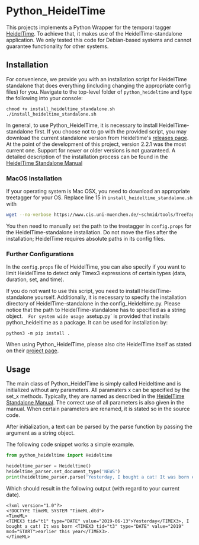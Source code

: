 # Python_HeidelTime
This projects implements a Python Wrapper for the temporal tagger [HeidelTime](https://github.com/HeidelTime/heideltime). To achieve that, it makes use of the HeidelTime-standalone application. We only tested this code for Debian-based systems and cannot guarantee functionality for other systems.


## Installation

For convenience, we provide you with an installation script for HeidelTime standalone that does everything (including changing the appropriate config files) for you. Navigate to the top-level folder of `python_heideltime` and type the following into your console:
```
chmod +x install_heideltime_standalone.sh
./install_heideltime_standalone.sh
```


In general, to use Python_HeidelTime, it is necessary to install HeidelTime-standalone first. If you choose not to go with the provided script, you may download the current standalone version from Heideltime's [releases page](https://github.com/HeidelTime/heideltime/releases). At the point of the development of this project, version 2.2.1 was the most current one. Support for newer or older versions is not guaranteed. A detailed description of the installation process can be found in the [HeidelTime Standalone Manual](https://gate.ac.uk/gate/plugins/Tagger_GATE-Time/doc/HeidelTime-Standalone-Manual.pdf)



### MacOS Installation
If your operating system is Mac OSX, you need to download an appropriate treetagger for your OS. Replace line 15 in `install_heideltime_standalone.sh` with 
```bash
wget --no-verbose https://www.cis.uni-muenchen.de/~schmid/tools/TreeTagger/data/tree-tagger-MacOSX-3.2.2.tar.gz
```
You then need to manually set the path to the treetagger in `config.props` for the HeidelTime-standalone installation.
Do not move the files after the installation; HeidelTime requires absolute paths in its config files.


### Further Configurations
In the ```config.props``` file of HeidelTime, you can also specify if you want to limit HeidelTime to detect only Timex3 expressions of certain types (data, duration, set, and time).

If you do not want to use this script, you need to install HeidelTime-standalone yourself. Additionally, it is necessary to specify the installation directory of HeidelTime-standalone in the config_Heideltime.py. Please notice that the path to HeidelTime-standalone has to specified as a string object.`  
For system wide usage a `setup.py` is provided that installs python_heideltime as a package. It can be used for installation by:
```
python3 -m pip install .
```

When using Python_HeidelTime, please also cite HeidelTime itself as stated on their [project page](https://github.com/HeidelTime/heideltime).



## Usage
The main class of Python_HeidelTime is simply called Heideltime and is initialized without any parameters.
All paramaters x can be specified by the set_x methods. Typically, they are named as described in the [HeidelTime Standalone Manual](https://gate.ac.uk/gate/plugins/Tagger_GATE-Time/doc/HeidelTime-Standalone-Manual.pdf). The correct use of all parameters is also given in the manual. When certain parameters are renamed, it is stated so in the source code.

After initialization, a text can be parsed by the parse function by passing the argument as a string object.

The following code snippet works a simple example.

```python
from python_heideltime import Heideltime

heideltime_parser = Heideltime()
heideltime_parser.set_document_type('NEWS')
print(heideltime_parser.parse('Yesterday, I bought a cat! It was born earlier this year.'))
```

Which should result in the following output (with regard to your current date).

```
<?xml version="1.0"?>
<!DOCTYPE TimeML SYSTEM "TimeML.dtd">
<TimeML>
<TIMEX3 tid="t1" type="DATE" value="2019-06-13">Yesterday</TIMEX3>, I bought a cat! It was born <TIMEX3 tid="t3" type="DATE" value="2019" mod="START">earlier this year</TIMEX3>.
</TimeML>
```
